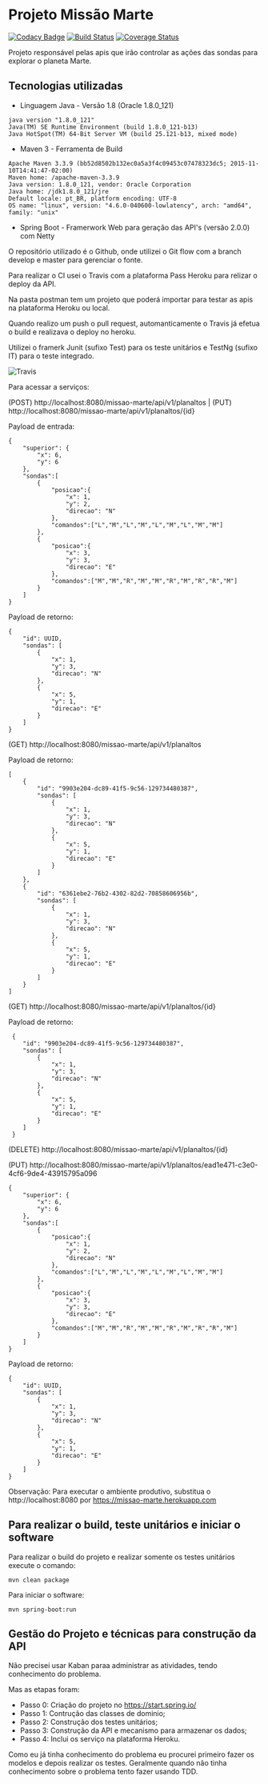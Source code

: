 # Projeto Missão Marte

[![Codacy Badge](https://api.codacy.com/project/badge/Grade/24755ef707014807b75950e4aa23141d)](https://www.codacy.com/app/ander-f-silva/missao-marte?utm_source=github.com&amp;utm_medium=referral&amp;utm_content=ander-f-silva/missao-marte&amp;utm_campaign=Badge_Grade)
[![Build Status](https://travis-ci.org/ander-f-silva/missao-marte.svg?branch=master)](https://travis-ci.org/ander-f-silva/missao-marte)
[![Coverage Status](https://coveralls.io/repos/github/ander-f-silva/missao-marte/badge.svg)](https://coveralls.io/github/ander-f-silva/missao-marte)

Projeto responsável pelas apis que irão controlar as ações das sondas  para explorar o planeta Marte.
## Tecnologias utilizadas

* Linguagem Java - Versão 1.8 (Oracle 1.8.0_121)

```
java version "1.8.0_121"
Java(TM) SE Runtime Environment (build 1.8.0_121-b13)
Java HotSpot(TM) 64-Bit Server VM (build 25.121-b13, mixed mode)
```

* Maven 3 - Ferramenta de Build

```
Apache Maven 3.3.9 (bb52d8502b132ec0a5a3f4c09453c07478323dc5; 2015-11-10T14:41:47-02:00)
Maven home: /apache-maven-3.3.9
Java version: 1.8.0_121, vendor: Oracle Corporation
Java home: /jdk1.8.0_121/jre
Default locale: pt_BR, platform encoding: UTF-8
OS name: "linux", version: "4.6.0-040600-lowlatency", arch: "amd64", family: "unix"
```

* Spring Boot - Framerwork Web para geração das API's (versão 2.0.0) com Netty

O repositório utilizado é o Github, onde utilizei o Git flow com a branch develop e master para gerenciar o fonte.

Para realizar o CI usei o Travis com a plataforma Pass Heroku para relizar o deploy da API.

Na pasta postman tem um projeto que poderá importar para testar  as apis na plataforma Heroku ou local.

Quando realizo um push o pull request, automanticamente o Travis já efetua o build e realizava o deploy no heroku.

Utilizei o framerk Junit (sufixo Test) para os teste unitários e TestNg (sufixo IT) para o teste integrado.

![Travis](https://github.com/ander-f-silva/missao-marte/blob/develop/images/travis.png)

Para acessar a serviços:

(POST) http://localhost:8080/missao-marte/api/v1/planaltos | (PUT) http://localhost:8080/missao-marte/api/v1/planaltos/{id}

Payload de entrada:

```
{
	"superior": {
		"x": 6,
		"y": 6
	},
	"sondas":[
		{
			"posicao":{
				"x": 1,
				"y": 2,
				"direcao": "N"
			},
			"comandos":["L","M","L","M","L","M","L","M","M"]
		},
		{
			"posicao":{
				"x": 3,
				"y": 3,
				"direcao": "E"
			},
			"comandos":["M","M","R","M","M","R","M","R","R","M"]
		}
	]
}
```

Payload de retorno:

```
{
    "id": UUID,
    "sondas": [
        {
            "x": 1,
            "y": 3,
            "direcao": "N"
        },
        {
            "x": 5,
            "y": 1,
            "direcao": "E"
        }
    ]
}
```

(GET) http://localhost:8080/missao-marte/api/v1/planaltos

Payload de retorno:

```
[
    {
        "id": "9903e204-dc89-41f5-9c56-129734480387",
        "sondas": [
            {
                "x": 1,
                "y": 3,
                "direcao": "N"
            },
            {
                "x": 5,
                "y": 1,
                "direcao": "E"
            }
        ]
    },
    {
        "id": "6361ebe2-76b2-4302-82d2-70858606956b",
        "sondas": [
            {
                "x": 1,
                "y": 3,
                "direcao": "N"
            },
            {
                "x": 5,
                "y": 1,
                "direcao": "E"
            }
        ]
    }
]
```

(GET) http://localhost:8080/missao-marte/api/v1/planaltos/{id}

Payload de retorno:

```
 {
    "id": "9903e204-dc89-41f5-9c56-129734480387",
    "sondas": [
        {
            "x": 1,
            "y": 3,
            "direcao": "N"
        },
        {
            "x": 5,
            "y": 1,
            "direcao": "E"
        }
    ]
 }
```

(DELETE) http://localhost:8080/missao-marte/api/v1/planaltos/{id}

(PUT) http://localhost:8080/missao-marte/api/v1/planaltos/ead1e471-c3e0-4cf6-9de4-43915795a096

```
{
	"superior": {
		"x": 6,
		"y": 6
	},
	"sondas":[
		{
			"posicao":{
				"x": 1,
				"y": 2,
				"direcao": "N"
			},
			"comandos":["L","M","L","M","L","M","L","M","M"]
		},
		{
			"posicao":{
				"x": 3,
				"y": 3,
				"direcao": "E"
			},
			"comandos":["M","M","R","M","M","R","M","R","R","M"]
		}
	]
}
```

Payload de retorno:

```
{
    "id": UUID,
    "sondas": [
        {
            "x": 1,
            "y": 3,
            "direcao": "N"
        },
        {
            "x": 5,
            "y": 1,
            "direcao": "E"
        }
    ]
}
```

Observação: Para executar o ambiente produtivo, substitua o http://localhost:8080 por https://missao-marte.herokuapp.com

## Para realizar o build, teste unitários e iniciar o software

Para realizar o build do projeto e realizar somente os testes unitários execute o comando:

```
mvn clean package
```

Para iniciar o software:

```
mvn spring-boot:run
```

## Gestão do Projeto e técnicas para construção da API

Não precisei usar Kaban paraa administrar as atividades, tendo conhecimento do problema.

Mas as etapas foram:

* Passo 0: Criação do projeto no https://start.spring.io/
* Passo 1: Contrução das classes de dominio;
* Passo 2: Construção dos testes unitários;
* Passo 3: Construção da API e mecanismo para armazenar os dados;
* Passo 4: Inclui os serviço na plataforma Heroku.

Como eu já tinha conhecimento do problema eu procurei primeiro fazer os modelos e depois realizar os testes.
Geralmente quando não tinha conhecimento sobre o problema tento fazer usando TDD.